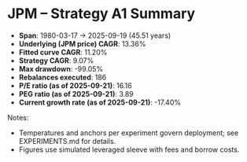 # JPM – Strategy A1 Summary

- **Span**: 1980-03-17 → 2025-09-19 (45.51 years)
- **Underlying (JPM price) CAGR**: 13.36%
- **Fitted curve CAGR**: 11.20%
- **Strategy CAGR**: 9.07%
- **Max drawdown**: -99.05%
- **Rebalances executed**: 186
- **P/E ratio (as of 2025-09-21)**: 16.16
- **PEG ratio (as of 2025-09-21)**: 3.89
- **Current growth rate (as of 2025-09-21)**: -17.40%

Notes:

- Temperatures and anchors per experiment govern deployment; see EXPERIMENTS.md for details.
- Figures use simulated leveraged sleeve with fees and borrow costs.

